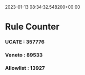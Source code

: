 2023-01-13 08:34:32.548200+00:00
# Rule Counter 
 ### UCATE : 357776

 ### Veneto : 89533

 ### Allowlist : 13927